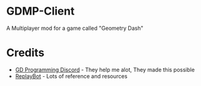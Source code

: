 # GDMP-Client

A Multiplayer mod for a game called "Geometry Dash"

# Credits

- [GD Programming Discord](https://discord.gg/jEwtDBK) - They help me alot, They made this possible
- [ReplayBot](https://github.com/matcool/ReplayBot) - Lots of reference and resources

<!--
    {
      "id": "com.geode.api",
      "required": true
    }
>